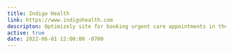 ```yaml
---
title: Indigo Health
link: https://www.indigohealth.com
descripton: Optimizely site for booking urgent care appointments in the PNW.
active: true
date: 2022-06-01 12:00:00 -0700
---
```

